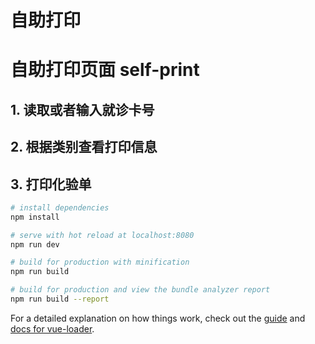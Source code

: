 # 自助打印

# 自助打印页面 self-print
## 1. 读取或者输入就诊卡号
## 2. 根据类别查看打印信息
## 3. 打印化验单

``` bash
# install dependencies
npm install

# serve with hot reload at localhost:8080
npm run dev

# build for production with minification
npm run build

# build for production and view the bundle analyzer report
npm run build --report
```

For a detailed explanation on how things work, check out the [guide](http://vuejs-templates.github.io/webpack/) and [docs for vue-loader](http://vuejs.github.io/vue-loader).
